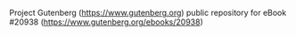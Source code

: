 Project Gutenberg (https://www.gutenberg.org) public repository for eBook #20938 (https://www.gutenberg.org/ebooks/20938)
